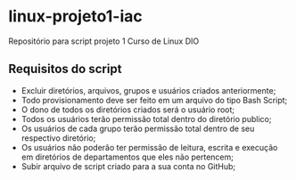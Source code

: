 # linux-projeto1-iac

Repositório para script projeto 1 Curso de Linux DIO

## Requisitos do script

- Excluir diretórios, arquivos, grupos e usuários criados anteriormente;
- Todo provisionamento deve ser feito em um arquivo do tipo Bash Script;
- O dono de todos os diretórios criados será o usuário root;
- Todos os usuários terão permissão total dentro do diretório publico;
- Os usuários de cada grupo terão permissão total dentro de seu respectivo diretório;
- Os usuários não poderão ter permissão de leitura, escrita e execução em diretórios de departamentos que eles não pertencem;
- Subir arquivo de script criado para a sua conta no GitHub;

